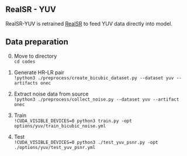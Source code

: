 ## RealSR - YUV 
RealSR-YUV is retrained [RealSR](https://github.com/Tencent/Real-SR) to feed YUV data directly into model. 

## Data preparation  
0. Move to directory  
`cd codes`

1. Generate HR-LR pair  
`!python3 ./preprocess/create_bicubic_dataset.py --dataset yuv --artifacts onec`

2. Extract noise data from source  
`!python3 ./preprocess/collect_noise.py --dataset yuv --artifact onec`  

3. Train  
`!CUDA_VISIBLE_DEVICES=0 python3 train.py -opt options/yuv/train_bicubic_noise.yml`  

4. Test  
`!CUDA_VISIBLE_DEVICES=0 python3 ./test_yuv_psnr.py -opt ./options/yuv/test_yuv_psnr.yml`
